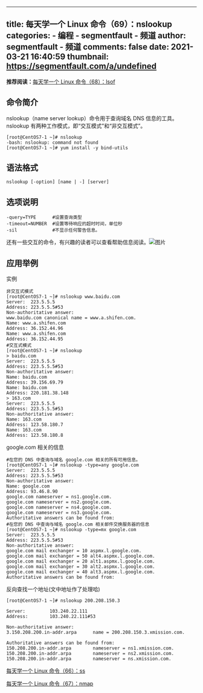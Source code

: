
---
title: 每天学一个 Linux 命令（69）：nslookup
categories: 
    - 编程
    - segmentfault - 频道
author: segmentfault - 频道
comments: false
date: 2021-03-21 16:40:59
thumbnail: https://segmentfault.com/a/undefined
---

<div>   
<p><strong>推荐阅读：</strong><a href="http://mp.weixin.qq.com/s?__biz=MzI0MDQ4MTM5NQ==&mid=2247510238&idx=3&sn=5136ed2456f87590747b9fa76abfb73b&chksm=e918cdc2de6f44d448fea91350d186c39f4dde6a723390c66572a315d1c8f59981194d5c8e6e&scene=21#wechat_redirect" rel="nofollow">每天学一个 Linux 命令（68）：lsof</a></p><h2>命令简介</h2><p>nslookup（name server lookup）命令用于查询域名 DNS 信息的工具。nslookup 有两种工作模式，即“交互模式”和“非交互模式”。</p><pre><code>[root@CentOS7-1 ~]# nslookup
-bash: nslookup: command not found
[root@CentOS7-1 ~]# yum install -y bind-utils
</code></pre><h2>语法格式</h2><pre><code>nslookup [-option] [name | -] [server]
</code></pre><h2>选项说明</h2><pre><code>-query=TYPE      #设置查询类型
-timeout=NUMBER  #设置等待响应的超时时间，单位秒
-sil             #不显示任何警告信息。
</code></pre><p>还有一些交互的命令，有兴趣的读者可以查看帮助信息阅读。<img alt="图片" title="图片" src="https://segmentfault.com/a/undefined" referrerpolicy="no-referrer"></p><h2>应用举例</h2><p>实例</p><pre><code>非交互式模式
[root@CentOS7-1 ~]# nslookup www.baidu.com
Server:  223.5.5.5
Address: 223.5.5.5#53
Non-authoritative answer:
www.baidu.com canonical name = www.a.shifen.com.
Name: www.a.shifen.com
Address: 36.152.44.96
Name: www.a.shifen.com
Address: 36.152.44.95
#交互式模式
[root@CentOS7-1 ~]# nslookup
> baidu.com
Server:  223.5.5.5
Address: 223.5.5.5#53
Non-authoritative answer:
Name: baidu.com
Address: 39.156.69.79
Name: baidu.com
Address: 220.181.38.148
> 163.com
Server:  223.5.5.5
Address: 223.5.5.5#53
Non-authoritative answer:
Name: 163.com
Address: 123.58.180.7
Name: 163.com
Address: 123.58.180.8
</code></pre><p>google.com 相关的信息</p><pre><code>#在您的 DNS 中查询与域名 google.com 相关的所有可用信息。
[root@CentOS7-1 ~]# nslookup -type=any google.com
Server:  223.5.5.5
Address: 223.5.5.5#53
Non-authoritative answer:
Name: google.com
Address: 93.46.8.90
google.com nameserver = ns1.google.com.
google.com nameserver = ns2.google.com.
google.com nameserver = ns4.google.com.
google.com nameserver = ns3.google.com.
Authoritative answers can be found from:
#在您的 DNS 中查询与域名 google.com 相关邮件交换服务器的信息
[root@CentOS7-1 ~]# nslookup -type=mx google.com
Server:  223.5.5.5
Address: 223.5.5.5#53
Non-authoritative answer:
google.com mail exchanger = 10 aspmx.l.google.com.
google.com mail exchanger = 50 alt4.aspmx.l.google.com.
google.com mail exchanger = 20 alt1.aspmx.l.google.com.
google.com mail exchanger = 30 alt2.aspmx.l.google.com.
google.com mail exchanger = 40 alt3.aspmx.l.google.com.
Authoritative answers can be found from:
</code></pre><p>反向查找一个地址(文中地址作了处理哈)</p><pre><code>[root@CentOS7-1 ~]# nslookup 200.208.150.3
 
Server:         103.240.22.111
Address:        103.240.22.111#53
 
Non-authoritative answer:
3.150.208.200.in-addr.arpa      name = 200.208.150.3.xmission.com.
 
Authoritative answers can be found from:
150.208.200.in-addr.arpa        nameserver = ns1.xmission.com.
150.208.200.in-addr.arpa        nameserver = ns2.xmission.com.
150.208.200.in-addr.arpa        nameserver = ns.xmission.com.
</code></pre><p><a href="http://mp.weixin.qq.com/s?__biz=MzI0MDQ4MTM5NQ==&mid=2247510011&idx=3&sn=ac31bc4049d0c97ffe7b6efb78884740&chksm=e918c2e7de6f4bf190a8eb41a7700aa22b67a3178a9e96122241c30ade2652783bdb3dc60fe9&scene=21#wechat_redirect" rel="nofollow">每天学一个 Linux 命令（66）：ss</a></p><p><a href="http://mp.weixin.qq.com/s?__biz=MzI0MDQ4MTM5NQ==&mid=2247510087&idx=3&sn=43c42eed6776a283b278d873fdb5441a&chksm=e918cd5bde6f444dfc84a5e14b650eab4d1d5eff75499df9ba15cccd1e35c9e2154ec39f0cd9&scene=21#wechat_redirect" rel="nofollow">每天学一个 Linux 命令（67）：nmap</a></p>  
</div>
            
